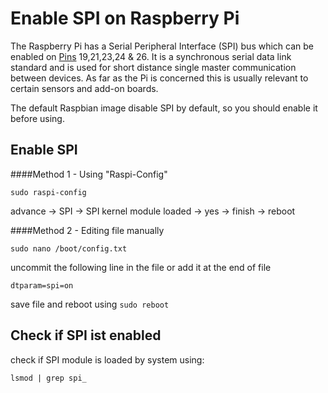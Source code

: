 # Enable SPI on Raspberry Pi

The Raspberry Pi has a Serial Peripheral Interface (SPI) bus which can be enabled on [Pins](http://sur.ly/o/pinout.xyz/AA000014) 19,21,23,24 & 26.
It is a synchronous serial data link standard and is used for short distance single master communication between devices.
As far as the Pi is concerned this is usually relevant to certain sensors and add-on boards.

The default Raspbian image disable SPI by default, so you should enable it before using.

## Enable SPI

####Method 1 - Using "Raspi-Config"

`sudo raspi-config`

advance -> SPI -> SPI kernel module loaded -> yes -> finish -> reboot

####Method 2 - Editing file manually

`sudo nano /boot/config.txt`

uncommit the following line in the file or add it at the end of file

`dtparam=spi=on`

save file and reboot using `sudo reboot`

## Check if SPI ist enabled

check if SPI module is loaded by system using:

`lsmod | grep spi_`
